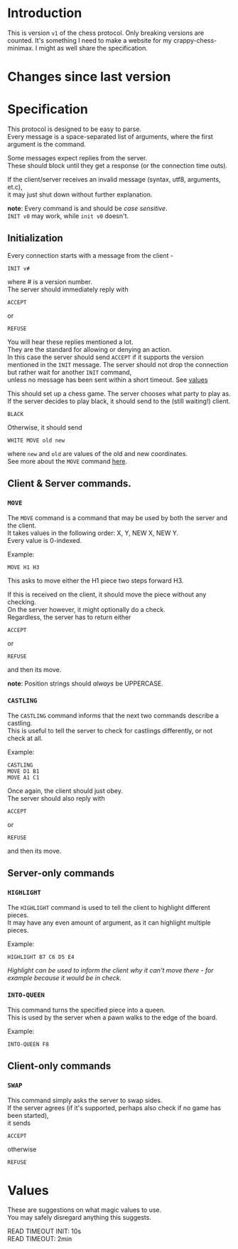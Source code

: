 # Introduction

This is version `v1` of the chess protocol.
Only breaking versions are counted.
It's something I need to make a website for my crappy-chess-minimax.
I might as well share the specification.

# Changes since last version

# Specification

This protocol is designed to be easy to parse.  
Every message is a space-separated list of arguments,
where the first argument is the command.

Some messages expect replies from the server.  
These should block until they get a response (or the connection time outs).

If the client/server receives an invalid message (syntax, utf8, arguments, et.c),  
it may just shut down without further explanation.

**note**: Every command is and should be *case sensitive*.  
`INIT v0` may work, while `init v0` doesn't.

## Initialization

Every connection starts with a message from the client -
```
INIT v#
```
where # is a version number.  
The server should immediately reply with
```
ACCEPT
```
or
```
REFUSE
```
You will hear these replies mentioned a lot.  
They are the standard for allowing or denying an action.  
In this case the server should send `ACCEPT` if it supports the version
mentioned in the `INIT` message.
The server should not drop the connection but rather wait for another `INIT` command,  
unless no message has been sent within a short timeout. See [values](#values)

This should set up a chess game. The server chooses what party to play as.  
If the server decides to play black, it should send to the (still waiting!) client.  
```
BLACK
```
Otherwise, it should send
```
WHITE MOVE old new
```
where `new` and `old` are values of the old and new coordinates.  
See more about the `MOVE` command [here](#move).

## Client & Server commands.

### `MOVE`

The `MOVE` command is a command that may be used by both the server and the client.  
It takes values in the following order: X, Y, NEW X, NEW Y.  
Every value is 0-indexed.

Example:
```
MOVE H1 H3
```
This asks to move either the H1 piece two steps forward H3.

If this is received on the client, it should move the piece without any checking.  
On the server however, it might optionally do a check.  
Regardless, the server has to return either
```
ACCEPT
```
or
```
REFUSE
```
and then its move.

**note**: Position strings should *always* be UPPERCASE.

### `CASTLING`

The `CASTLING` command informs that the next two commands describe a castling.  
This is useful to tell the server to check for castlings differently, or not check at all.

Example:
```
CASTLING
MOVE D1 B1
MOVE A1 C1
```

Once again, the client should just obey.  
The server should also reply with
```
ACCEPT
```
or
```
REFUSE
```
and then its move.

## Server-only commands

### `HIGHLIGHT`

The `HIGHLIGHT` command is used to tell the client to highlight different pieces.  
It may have any even amount of argument, as it can highlight multiple pieces.  

Example:
```
HIGHLIGHT B7 C6 D5 E4
```
*Highlight can be used to inform the client why it can't move there - for example because it would be in check.*

### `INTO-QUEEN`

This command turns the specified piece into a queen.  
This is used by the server when a pawn walks to the edge of the board.

Example:
```
INTO-QUEEN F8
```

## Client-only commands

### `SWAP`

This command simply asks the server to swap sides.  
If the server agrees (if it's supported, perhaps also check if no game has been started),  
it sends
```
ACCEPT
```
otherwise
```
REFUSE
```

# Values

These are suggestions on what magic values to use.  
You may safely disregard anything this suggests.

READ TIMEOUT INIT: 10s  
READ TIMEOUT:      2min
